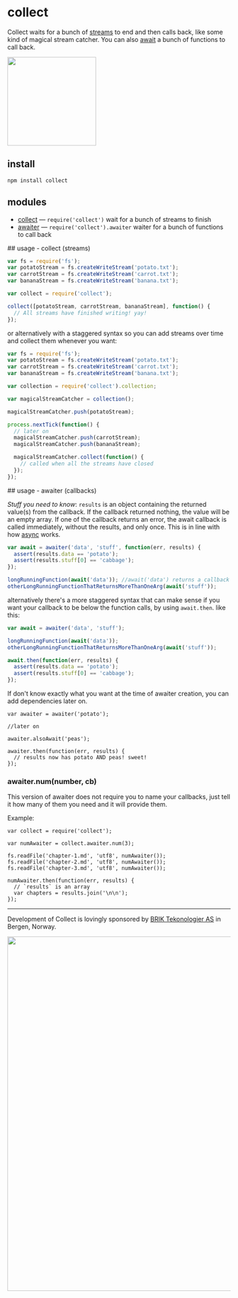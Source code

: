 # collect

Collect waits for a bunch of [streams](#collect) to end and then calls back, 
like some kind of magical stream catcher. You can also [await](#await) a 
bunch of functions to call back.

<img src="http://i.imgur.com/gZjQ1.jpg" height="200"/>

## install

```
npm install collect
```

## modules

* [collect](#collect) — `require('collect')` wait for a bunch of streams to 
  finish 
* [awaiter](#await) — `require('collect').awaiter` waiter for a bunch of 
  functions to call back

<a name="collect"/>
## usage - collect (streams)

```javascript
var fs = require('fs');
var potatoStream = fs.createWriteStream('potato.txt');
var carrotStream = fs.createWriteStream('carrot.txt');
var bananaStream = fs.createWriteStream('banana.txt');

var collect = require('collect');

collect([potatoStream, carrotStream, bananaStream], function() {
  // All streams have finished writing! yay!
});
```

or alternatively with a staggered syntax so you can add streams over time and
collect them whenever you want:

```javascript
var fs = require('fs');
var potatoStream = fs.createWriteStream('potato.txt');
var carrotStream = fs.createWriteStream('carrot.txt');
var bananaStream = fs.createWriteStream('banana.txt');

var collection = require('collect').collection;

var magicalStreamCatcher = collection();

magicalStreamCatcher.push(potatoStream);

process.nextTick(function() {
  // later on
  magicalStreamCatcher.push(carrotStream);
  magicalStreamCatcher.push(bananaStream);

  magicalStreamCatcher.collect(function() {
    // called when all the streams have closed
  });
});
```

<a name="await"/>
## usage - awaiter (callbacks)

*Stuff you need to know*: `results` is an object containing the returned
value(s) from the callback. If the callback returned nothing, the value will be
an empty array. If one of the callback returns an error, the await callback is
called immediately, without the results, and only once. This is in line with 
how [async](http://www.github.com/caolan/async) works. 

```javascript
var await = awaiter('data', 'stuff', function(err, results) {
  assert(results.data == 'potato');
  assert(results.stuff[0] == 'cabbage');
});

longRunningFunction(await('data')); //await('data') returns a callback for you to pass
otherLongRunningFunctionThatReturnsMoreThanOneArg(await('stuff'));
```

alternatively there's a more staggered syntax that can make sense if you want
your callback to be below the function calls, by using `await.then`. like this:

```javascript
var await = awaiter('data', 'stuff');

longRunningFunction(await('data')); 
otherLongRunningFunctionThatReturnsMoreThanOneArg(await('stuff'));

await.then(function(err, results) {
  assert(results.data == 'potato');
  assert(results.stuff[0] == 'cabbage');
});
```

If don't know exactly what you want at the time of awaiter creation, you can add
dependencies later on. 

```
var awaiter = awaiter('potato');

//later on

awaiter.alsoAwait('peas');

awaiter.then(function(err, results) { 
  // results now has potato AND peas! sweet!
});
```

### awaiter.num(number, cb)

This version of awaiter does not require you to name your callbacks, just tell
it how many of them you need and it will provide them.

Example:

```
var collect = require('collect');

var numAwaiter = collect.awaiter.num(3);

fs.readFile('chapter-1.md', 'utf8', numAwaiter());
fs.readFile('chapter-2.md', 'utf8', numAwaiter());
fs.readFile('chapter-3.md', 'utf8', numAwaiter());

numAwaiter.then(function(err, results) {
  // `results` is an array
  var chapters = results.join('\n\n');
});
```

---

Development of Collect is lovingly sponsored by 
[BRIK Tekonologier AS](http://www.github.com/brikteknologier) in Bergen, Norway.

<img src="http://i.imgur.com/9JjcBcx.jpg" width="800"/>


